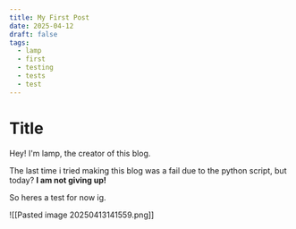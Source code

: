 ```yaml
---
title: My First Post
date: 2025-04-12
draft: false
tags:
  - lamp
  - first
  - testing
  - tests
  - test
---
```

# Title
Hey! I'm lamp, the creator of this blog.

The last time i tried making this blog was a fail due to the python script, but today? **I am not giving up!**

So heres a test for now ig.

![[Pasted image 20250413141559.png]]